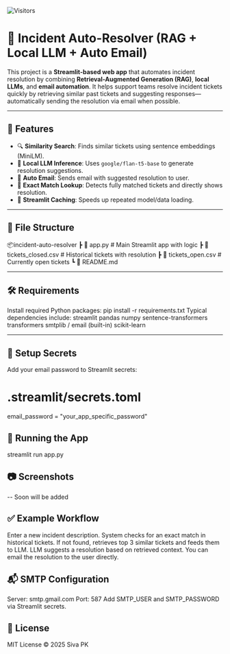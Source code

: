 ![Visitors](https://visitor-badge.laobi.icu/badge?page_id=sivapk.my-project&left_color=black&right_color=blue&left_text=Visitors)

# 🎻 Incident Auto-Resolver (RAG + Local LLM + Auto Email)

This project is a **Streamlit-based web app** that automates incident resolution by combining **Retrieval-Augmented Generation (RAG)**, **local LLMs**, and **email automation**. It helps support teams resolve incident tickets quickly by retrieving similar past tickets and suggesting responses—automatically sending the resolution via email when possible.

---

## 🚀 Features

- 🔍 **Similarity Search**: Finds similar tickets using sentence embeddings (MiniLM).
- 🧠 **Local LLM Inference**: Uses `google/flan-t5-base` to generate resolution suggestions.
- 📧 **Auto Email**: Sends email with suggested resolution to user.
- 🧾 **Exact Match Lookup**: Detects fully matched tickets and directly shows resolution.
- 💾 **Streamlit Caching**: Speeds up repeated model/data loading.

---

## 📁 File Structure
📦incident-auto-resolver
┣ 📄 app.py # Main Streamlit app with logic
┣ 📄 tickets_closed.csv # Historical tickets with resolution
┣ 📄 tickets_open.csv # Currently open tickets
┗ 📄 README.md


---

## 🛠️ Requirements

Install required Python packages:
pip install -r requirements.txt
Typical dependencies include:
streamlit
pandas
numpy
sentence-transformers
transformers
smtplib / email (built-in)
scikit-learn

---

## 🔐 Setup Secrets

Add your email password to Streamlit secrets:
# .streamlit/secrets.toml
email_password = "your_app_specific_password"

## 🧪 Running the App

streamlit run app.py

## 📷 Screenshots
 -- Soon will be added

## ✅ Example Workflow

Enter a new incident description.
System checks for an exact match in historical tickets.
If not found, retrieves top 3 similar tickets and feeds them to LLM.
LLM suggests a resolution based on retrieved context.
You can email the resolution to the user directly.

## 📬 SMTP Configuration

Server: smtp.gmail.com
Port: 587
Add SMTP_USER and SMTP_PASSWORD via Streamlit secrets.

## 📄 License

MIT License © 2025 Siva PK



